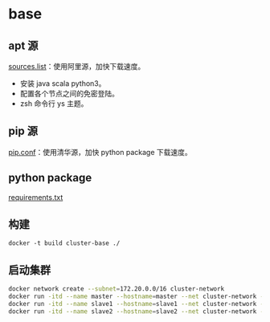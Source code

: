 # base

## apt 源

[sources.list](./sources.list)：使用阿里源，加快下载速度。

- 安装 java scala python3。
- 配置各个节点之间的免密登陆。
- zsh 命令行 ys 主题。

## pip 源

[pip.conf](./pip.conf)：使用清华源，加快 python package 下载速度。

## python package

[requirements.txt](./requirements.txt)

## 构建

```shell
docker -t build cluster-base ./
```

## 启动集群

```bash
docker network create --subnet=172.20.0.0/16 cluster-network
docker run -itd --name master --hostname=master --net cluster-network --ip 172.20.0.2 ubuntu:16.04 bash
docker run -itd --name slave1 --hostname=slave1 --net cluster-network --ip 172.20.0.3 ubuntu:16.04 bash
docker run -itd --name slave2 --hostname=slave2 --net cluster-network --ip 172.20.0.4 ubuntu:16.04 bash
```
